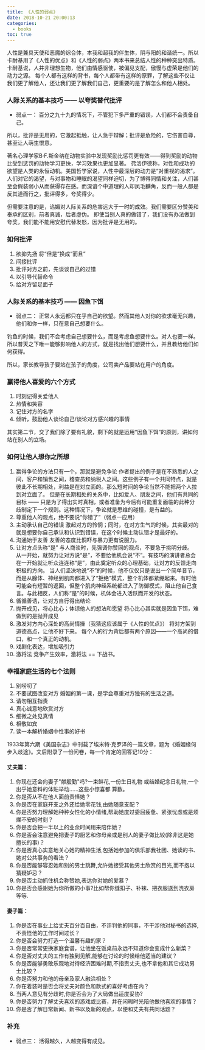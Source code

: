 ```yaml
---
title: 《人性的弱点》
date: 2018-10-21 20:00:13
categories:
  - books
toc: true
---
```


人性是兼具天使和恶魔的综合体，本我和超我的伴生体，阴与阳的和谐统一。所以卡耐基用了《人性的优点》和《人性的弱点》两本书来总结人性的种种突出特质。
卡耐基说，人并非理想生物，他们由情感驱使，被偏见支配，傲慢与虚荣是他们的动力之源。
每个人都有这样的背书，每个人都带有这样的原罪，了解这些不仅让我们更了解他人，还让我们更了解我们自己，更重要的是了解怎么和他人相处。

<!--more-->

### 人际关系的基本技巧 —— 以夸奖替代批评
* 弱点一：  百分之九十九的情况下，不管犯下多严重的错误，人们都不会责备自己。

所以，批评是无用的，它激起抵触，让人急于辩解；批评是危险的，它伤害自尊，甚至让人萌生恨意。

著名心理学家B·F.斯金纳在动物实验中发现奖励比惩罚更有效——得到奖励的动物比受到惩罚的动物学习更快，学习效果也更加显著。
弗洛伊德称，对性和成功的欲望是人类的永恒动机。美国哲学家说，人性中最深层的动力是“对重视的渴求”。人们对它的渴望，与对事物和睡眠的渴望同样迫切，为了博得同情和关注，人们甚至会假装弱小从而获得存在感。而深谙个中道理的人却凤毛麟角，反而一般人都是反其道而行之，批评得多，夸奖得少。

但需要注意的是，谄媚对人际关系的危害远大于一时的成效。我们需要区分赞美和奉承的区别，前者真诚，后者虚伪。
即使当别人真的做错了，我们没有办法做到夸奖，我们能不能用安慰代替发怒，因为批评是无用的。

### 如何批评
1. 欲抑先扬
    将“但是”换成“而且”
2. 间接批评
3. 批评对方之前，先谈谈自己的过错
4. 以引导代替命令
5. 给对方留足面子

### 人际关系的基本技巧 —— 因鱼下饵
* 弱点二：  正常人永远都只在乎自己的欲望。然而其他人对你的欲求毫无兴趣，他们和你一样，只在意自己想要什么。

钓鱼的时候，我们不会考虑自己想要什么，而是考虑鱼想要什么。对人也要一样。
所以普天之下唯一能够影响他人的方式，就是找出他们想要什么，并且教给他们如何获得。

所以，家长教导孩子要站在孩子的角度，公司卖产品要站在用户的角度。

### 赢得他人喜爱的六个方式
1. 时刻记得关爱他人
2. 热情和笑容
3. 记住对方的名字
4. 倾听，鼓励他人谈论自己/谈论对方感兴趣的事情

其实第二节，交了我们除了要有礼貌，剩下的就是运用“因鱼下饵”的原则，讲如何站在别人的立场。

### 如何让他人想你之所想
1. 赢得争论的方法只有一个，那就是避免争论
    作者提出的例子是在不熟悉的人之间，客户和销售之间，稽查员和纳税人之间。这些例子有一个共同特点，就是彼此不长期相处，利益是在对立面的。那么短时间的争论当然不能把两个人拉到对立面了。
    但是在长期相处的关系中，比如爱人、朋友之间，他们有共同的目标 —— 只是为了得出实时真相，或者准备为今后有可能重复面临的此种分歧制定下一个规则。这种情况下，争论就是思维的碰撞，是有益的。
2. 尊重他人的观点，绝不要说“你错了”（弱点一应用）
3. 主动承认自己的错误
    激起对方的怜悯；同时，在对方生气的时候，其实最对的就是想要你自己承认和认识到错误，在这个时候主动认错才是最好的。
4. 沟通始于友善
    友善的态度比恫吓与暴力更有说服力。
5. 让对方点头称“是”
    与人商谈时，先强调你赞同的观点，不要急于挑明分歧。
    从一开始，就努力让对方说“是”，不要给他机会说“不”。有技巧的演讲者总会在一开始就让听众连连称“是”，由此奠定听众的心理基础，让对方的反馈走向积极的方向。
    当人们坚决地说“不”的时候，他不仅仅只是说出一个简单音节，而是从腺体、神经到肌肉都进入了“拒绝”模式，整个机体都紧绷起来。有时他可能会有短暂的返回，但整个肌肉神经系统都进入了防御模式，阻止他自己食言。与此相反，人们称“是”的时候，机体会进入活跃而开发的状态。
6. 循循善诱，让对方自行得出结论
7. 抛开成见，将心比心；体谅他人的想法和愿望
    将心比心其实就是因鱼下饵，难做到的是抛开成见
8. 激发对方内心深处的高尚情操（我猜这应该属于《人性的优点》）
    将对方架到道德高点，让他不好下来。
    每个人的行为背后都有两个原因——一个高尚的借口，和一个真正的动机。
9. 戏剧化表达，增加吸引力
10. 激将法
    竞争产生效率，激将法 == 下战书。

### 幸福家庭生活的七个法则
1. 别唠叨了
2. 不要试图改变对方
    婚姻的第一课，是学会尊重对方独有的生活之道。
3. 请勿相互指责
4. 真心诚意地欣赏对方
5. 细微之处见真情
6. 相敬如宾
7. 读一本解析婚姻中性事的好书

1933年第六期《美国杂志》中刊载了埃米特·克罗泽的一篇文章，题为《婚姻缘何步入歧途》。文后附录了一份问卷，每一个肯定的回答记10分：

#### 丈夫篇：

1. 你现在还会向妻子"献殷勤"吗?一束鲜花,一份生日礼物
或结婚纪念日礼物,一个出乎她意料的体贴举动…...这些小惊喜都
算数。
2. 你是否从不在他人面前责怪她？
3. 你是否在家庭开支之外还给她零花钱,由她随意支配？
4. 你是否努力理解她种种女性化的小情绪,帮助她度过委屈疲惫、紧张忧虑或是烦燥不安的时刻？
5. 你是否会把一半以上的业余时间用来陪伴她？
6. 你是否会注意避免把妻子的厨艺和你母亲或是别人的妻子做比较(除非这是她擅长的事)？
7. 你是否真心实意地关心她的精神生活,包括她参加的俱乐部我社团、她读的书、她对公共事务的看法？
8. 你是否能够容忍她和别的男士跳舞,允许她接受其他男土欣赏的目光,而不抱以猜疑妒忌？
9. 你是否主动抓住机会称赞她,表达你对她的爱慕？
10. 你是否会感谢她为你所做的小事?比如帮你缝扣子、补袜、把衣服送到洗衣房等等.

#### 妻子篇：

1. 你是否在事业上给丈夫百分百自由，不评判他的同事，不干涉他对秘书的选择,不责怪他的工作时间过长？
2. 你是否会努力打造一个温馨有趣的家？
3. 你是否常常更换家庭食谱，让他坐在饭桌前永远不知道你会变成什么新菜？ 
4. 你是否对丈夫的工作有独到见解,能够在讨论的时候给他适当的建议？
5. 你是否能够勇敢乐观地对待经济困难时期,不指责丈夫,也不拿他和其它成功男士比较？
6. 你是否努力和他的母亲及家人融洽相处？
7. 你在着装时是否会将丈夫对颜色和款式的喜好考虑在内？
8. 当两人意见有分歧时,你是否会为了大局做出适度妥协?
9. 你是否努力了解丈夫喜欢的游戏或比赛，并在闲暇时光陪他做他喜欢的事情？
10. 你是否了解日常新闻、新书以及新的观点，以便和丈夫有共同话题？

### 补充
* 弱点三： 活得越久，人越变得有成见。